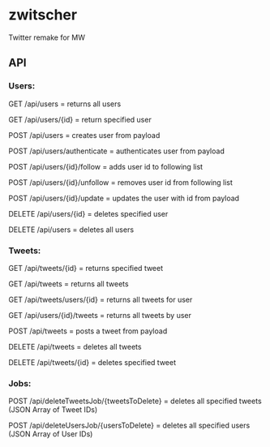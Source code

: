 # zwitscher

Twitter remake for MW

## API

### Users:

GET /api/users = returns all users

GET /api/users/{id} = return specified user

POST /api/users = creates user from payload

POST /api/users/authenticate = authenticates user from payload

POST /api/users/{id}/follow = adds user id to following list

POST /api/users/{id}/unfollow = removes user id from following list

POST /api/users/{id}/update = updates the user with id from payload

DELETE /api/users/{id} = deletes specified user

DELETE /api/users = deletes all users



### Tweets:

GET /api/tweets/{id} = returns specified tweet

GET /api/tweets = returns all tweets

GET /api/tweets/users/{id} = returns all tweets for user

GET /api/users/{id}/tweets = returns all tweets by user

POST /api/tweets = posts a tweet from payload

DELETE /api/tweets = deletes all tweets

DELETE /api/tweets/{id} = deletes specified tweet

### Jobs:

POST /api/deleteTweetsJob/{tweetsToDelete} = deletes all specified tweets (JSON Array of Tweet IDs)

POST /api/deleteUsersJob/{usersToDelete} = deletes all specified users (JSON Array of User IDs)